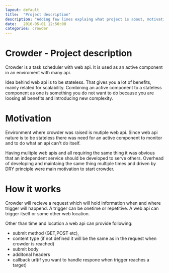 ```yaml
---
layout: default
title:  "Project description"
description: "Adding few lines explaing what project is about, motivation and main features"
date:   2016-05-01 12:50:00
categories: crowder
---
```

# Crowder - Project description

Crowder is a task scheduler with web api. It is used as an active component in an enviroment with many api.

Idea behind web api is to be stateless. That gives you a lot of benefits, mainly related for scalability. Combining an active component to a stateless component as one is something you do not want to do because you are loosing all benefits and introducing new complexity.

Motivation
========

Environment where crowder was raised is mutiple web api. Since web api nature is to be stateless there was need for an active component to monitor and to do what an api can't do itself. 

Having mulitple web apis and all requiring the same thing it was obvious that an independent service should be developed to serve others. Overhead of developing and maintaing the same thing multiple times and driven by DRY principle were main motivation to start crowder.

How it works
========

Crowder will recieve a request which will hold information when and where trigger will happend. A trigger can be onetime  or repetitive. A web api can trigger itself or some other web location. 

Other than time and location a web api can provide following:
- submit method (GET,POST etc), 
- content type (if not defined it will be the same as in the request when crowder is reached)
- submit body
- additonal headers
- callback url(if you want to handle respone when trigger reaches a target)   